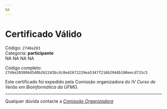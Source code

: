 ```yaml
---
NA
---
```


# Certificado Válido

Código: `2748e203`<br>
Categoria: **participante**<br>
NA
NA
NA
NA


Código completo: `2748e203804d5d0b262243bcdc0e42672229ea5347f216b294db180eecd731c5`


Este certificado foi expedido pela Comissão organizadora do *IV Curso de Verão em Bioinformática da UFMG*.

----

Qualquer dúvida contacte a [_Comissão Organizadora_](<mailto:cursobioinfoufmg@gmail.com$subject=[Certificados]>)

